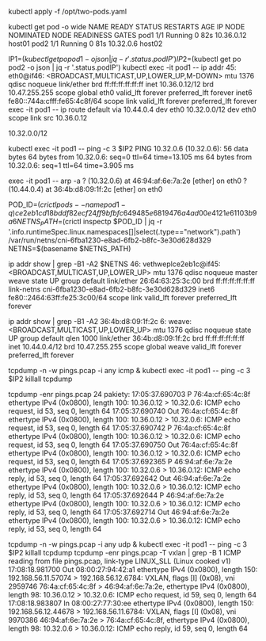 kubectl apply -f /opt/two-pods.yaml

kubectl get pod -o wide
NAME   READY   STATUS    RESTARTS   AGE   IP           NODE     NOMINATED NODE   READINESS GATES
pod1   1/1     Running   0          82s   10.36.0.12   host01   <none>           <none>
pod2   1/1     Running   0          81s   10.32.0.6    host02   <none>           <none>

IP1=$(kubectl get po pod1 -o json | jq -r '.status.podIP')
IP2=$(kubectl get po pod2 -o json | jq -r '.status.podIP')
kubectl exec -it pod1 -- ip addr
45: eth0@if46: <BROADCAST,MULTICAST,UP,LOWER_UP,M-DOWN> mtu 1376 qdisc noqueue
    link/ether                                                                                                                                   brd ff:ff:ff:ff:ff:ff
    inet 10.36.0.12/12 brd 10.47.255.255 scope global eth0
       valid_lft forever preferred_lft forever
    inet6 fe80::744a:cfff:fe65:4c8f/64 scope link
       valid_lft forever preferred_lft forever
exec -it pod1 -- ip route
default via 10.44.0.4 dev eth0
10.32.0.0/12 dev eth0 scope link  src 10.36.0.12

10.32.0.0/12 

kubectl exec -it pod1 -- ping -c 3 $IP2
PING 10.32.0.6 (10.32.0.6): 56 data bytes
64 bytes from 10.32.0.6: seq=0 ttl=64 time=13.105 ms
64 bytes from 10.32.0.6: seq=1 ttl=64 time=3.905 ms

exec -it pod1 -- arp -a
? (10.32.0.6) at 46:94:af:6e:7a:2e [ether]  on eth0
? (10.44.0.4) at 36:4b:d8:09:1f:2c [ether]  on eth0

POD_ID=$(crictl pods --name pod1 -q)
ce2eb1cd18bddf82ecf24ff9bfbfc649485e6819476a4ad00e4121e61103b9a6
NETNS_PATH=$(crictl inspectp $POD_ID | jq -r '.info.runtimeSpec.linux.namespaces[]|select(.type=="network").path')
/var/run/netns/cni-6fba1230-e8ad-6fb2-b8fc-3e30d628d329
NETNS=$(basename $NETNS_PATH)

ip addr show | grep -B1 -A2 $NETNS
46: vethweplce2eb1c@if45: <BROADCAST,MULTICAST,UP,LOWER_UP> mtu 1376 qdisc noqueue master weave state UP group default
    link/ether 26:64:63:25:3c:00 brd ff:ff:ff:ff:ff:ff link-netns cni-6fba1230-e8ad-6fb2-b8fc-3e30d628d329
    inet6 fe80::2464:63ff:fe25:3c00/64 scope link
       valid_lft forever preferred_lft forever

ip addr show | grep -B1 -A2 36:4b:d8:09:1f:2c
6: weave: <BROADCAST,MULTICAST,UP,LOWER_UP> mtu 1376 qdisc noqueue state UP group default qlen 1000
    link/ether 36:4b:d8:09:1f:2c brd ff:ff:ff:ff:ff:ff
    inet 10.44.0.4/12 brd 10.47.255.255 scope global weave
       valid_lft forever preferred_lft forever

tcpdump -n -w pings.pcap -i any icmp &
kubectl exec -it pod1 -- ping -c 3 $IP2
killall tcpdump

tcpdump -enr pings.pcap
24 pakiety:
17:05:37.690703   P 76:4a:cf:65:4c:8f ethertype IPv4 (0x0800), length 100: 10.36.0.12 > 10.32.0.6: ICMP echo request, id 53, seq 0, length 64
17:05:37.690740 Out 76:4a:cf:65:4c:8f ethertype IPv4 (0x0800), length 100: 10.36.0.12 > 10.32.0.6: ICMP echo request, id 53, seq 0, length 64
17:05:37.690742   P 76:4a:cf:65:4c:8f ethertype IPv4 (0x0800), length 100: 10.36.0.12 > 10.32.0.6: ICMP echo request, id 53, seq 0, length 64
17:05:37.690750 Out 76:4a:cf:65:4c:8f ethertype IPv4 (0x0800), length 100: 10.36.0.12 > 10.32.0.6: ICMP echo request, id 53, seq 0, length 64
17:05:37.692365   P 46:94:af:6e:7a:2e ethertype IPv4 (0x0800), length 100: 10.32.0.6 > 10.36.0.12: ICMP echo reply, id 53, seq 0, length 64
17:05:37.692642 Out 46:94:af:6e:7a:2e ethertype IPv4 (0x0800), length 100: 10.32.0.6 > 10.36.0.12: ICMP echo reply, id 53, seq 0, length 64
17:05:37.692644   P 46:94:af:6e:7a:2e ethertype IPv4 (0x0800), length 100: 10.32.0.6 > 10.36.0.12: ICMP echo reply, id 53, seq 0, length 64
17:05:37.692714 Out 46:94:af:6e:7a:2e ethertype IPv4 (0x0800), length 100: 10.32.0.6 > 10.36.0.12: ICMP echo reply, id 53, seq 0, length 64

tcpdump -n -w pings.pcap -i any udp &
kubectl exec -it pod1 -- ping -c 3 $IP2
killall tcpdump
tcpdump -enr pings.pcap -T vxlan | grep -B 1 ICMP
reading from file pings.pcap, link-type LINUX_SLL (Linux cooked v1)
17:08:18.981700 Out 08:00:27:94:42:a1 ethertype IPv4 (0x0800), length 150: 192.168.56.11.57074 > 192.168.56.12.6784: VXLAN, flags [I] (0x08), vni 2959746
76:4a:cf:65:4c:8f > 46:94:af:6e:7a:2e, ethertype IPv4 (0x0800), length 98: 10.36.0.12 > 10.32.0.6: ICMP echo request, id 59, seq 0, length 64
17:08:18.983807  In 08:00:27:77:30:ee ethertype IPv4 (0x0800), length 150: 192.168.56.12.44678 > 192.168.56.11.6784: VXLAN, flags [I] (0x08), vni 9970386
46:94:af:6e:7a:2e > 76:4a:cf:65:4c:8f, ethertype IPv4 (0x0800), length 98: 10.32.0.6 > 10.36.0.12: ICMP echo reply, id 59, seq 0, length 64

